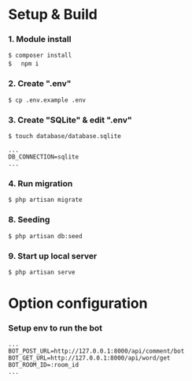 # Setup & Build

### 1. Module install

```
$ composer install
$ 　npm i
```

### 2. Create ".env"

```
$ cp .env.example .env
```

### 3. Create "SQLite" & edit ".env"

```
$ touch database/database.sqlite
```

```
...
DB_CONNECTION=sqlite
...
```

### 4. Run migration

```
$ php artisan migrate
```

### 8. Seeding

```
$ php artisan db:seed
```

### 9. Start up local server

```
$ php artisan serve
```

# Option configuration

### Setup env to run the bot

```
...
BOT_POST_URL=http://127.0.0.1:8000/api/comment/bot
BOT_GET_URL=http://127.0.0.1:8000/api/word/get
BOT_ROOM_ID=:room_id
...
```